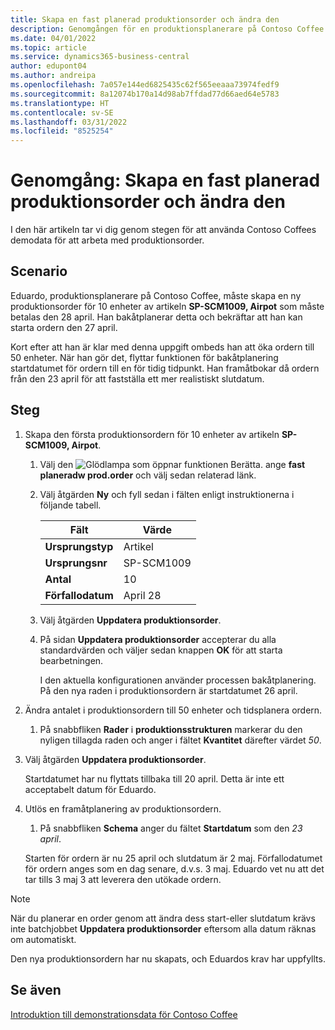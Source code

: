```yaml
---
title: Skapa en fast planerad produktionsorder och ändra den
description: Genomgången för en produktionsplanerare på Contoso Coffee som vill skapa en fast planerad produktionsorder och sedan ändra den.
ms.date: 04/01/2022
ms.topic: article
ms.service: dynamics365-business-central
author: edupont04
ms.author: andreipa
ms.openlocfilehash: 7a057e144ed6825435c62f565eeaaa73974fedf9
ms.sourcegitcommit: 8a12074b170a14d98ab7ffdad77d66aed64e5783
ms.translationtype: HT
ms.contentlocale: sv-SE
ms.lasthandoff: 03/31/2022
ms.locfileid: "8525254"
---
```

# <a name="walkthrough-create-a-firm-planned-production-order-and-change-it"></a>Genomgång: Skapa en fast planerad produktionsorder och ändra den

I den här artikeln tar vi dig genom stegen för att använda Contoso Coffees demodata för att arbeta med produktionsorder.  

## <a name="scenario"></a>Scenario

Eduardo, produktionsplanerare på Contoso Coffee, måste skapa en ny produktionsorder för 10 enheter av artikeln **SP-SCM1009, Airpot** som måste betalas den 28 april. Han bakåtplanerar detta och bekräftar att han kan starta ordern den 27 april.  

Kort efter att han är klar med denna uppgift ombeds han att öka ordern till 50 enheter. När han gör det, flyttar funktionen för bakåtplanering startdatumet för ordern till en för tidig tidpunkt. Han framåtbokar då ordern från den 23 april för att fastställa ett mer realistiskt slutdatum.  

## <a name="steps"></a>Steg

1. Skapa den första produktionsordern för 10 enheter av artikeln **SP-SCM1009, Airpot**.

    1. Välj den ![Glödlampa som öppnar funktionen Berätta.](../media/ui-search/search_small.png "Berätta för mig vad du vill göra") ange **fast planeradw prod.order** och välj sedan relaterad länk.  

    2. Välj åtgärden **Ny** och fyll sedan i fälten enligt instruktionerna i följande tabell.  

        |Fält  |Värde  |
        |---------|---------|
        |**Ursprungstyp** |Artikel|
        |**Ursprungsnr** |SP-SCM1009|
        |**Antal** |10|
        |**Förfallodatum**|April 28  |

    3. Välj åtgärden **Uppdatera produktionsorder**.  

    4. På sidan **Uppdatera produktionsorder** accepterar du alla standardvärden och väljer sedan knappen **OK** för att starta bearbetningen.  

        I den aktuella konfigurationen använder processen bakåtplanering. På den nya raden i produktionsordern är startdatumet 26 april.  

2. Ändra antalet i produktionsordern till 50 enheter och tidsplanera ordern.  

    1. På snabbfliken **Rader** i **produktionsstrukturen** markerar du den nyligen tillagda raden och anger i fältet **Kvantitet** därefter värdet *50*.  

3. Välj åtgärden **Uppdatera produktionsorder**.  

    Startdatumet har nu flyttats tillbaka till 20 april. Detta är inte ett acceptabelt datum för Eduardo.

4. Utlös en framåtplanering av produktionsordern.

    1. På snabbfliken **Schema** anger du fältet **Startdatum** som den *23 april*.

    Starten för ordern är nu 25 april och slutdatum är 2 maj. Förfallodatumet för ordern anges som en dag senare, d.v.s. 3 maj. Eduardo vet nu att det tar tills 3 maj 3 att leverera den utökade ordern.

> [!NOTE]
> När du planerar en order genom att ändra dess start-eller slutdatum krävs inte batchjobbet **Uppdatera produktionsorder** eftersom alla datum räknas om automatiskt.

Den nya produktionsordern har nu skapats, och Eduardos krav har uppfyllts.  

## <a name="see-also"></a>Se även

[Introduktion till demonstrationsdata för Contoso Coffee](contoso-coffee-intro.md)  
